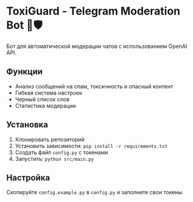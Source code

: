 # ToxiGuard - Telegram Moderation Bot 🤖🛡️

Бот для автоматической модерации чатов с использованием OpenAI API.

## Функции
- Анализ сообщений на спам, токсичность и опасный контент
- Гибкая система настроек
- Черный список слов
- Статистика модерации

## Установка
1. Клонировать репозиторий
2. Установить зависимости: `pip install -r requirements.txt`
3. Создать файл `config.py` с токенами
4. Запустить: `python src/main.py`

## Настройка
Скопируйте `config.example.py` в `config.py` и заполните свои токены.

